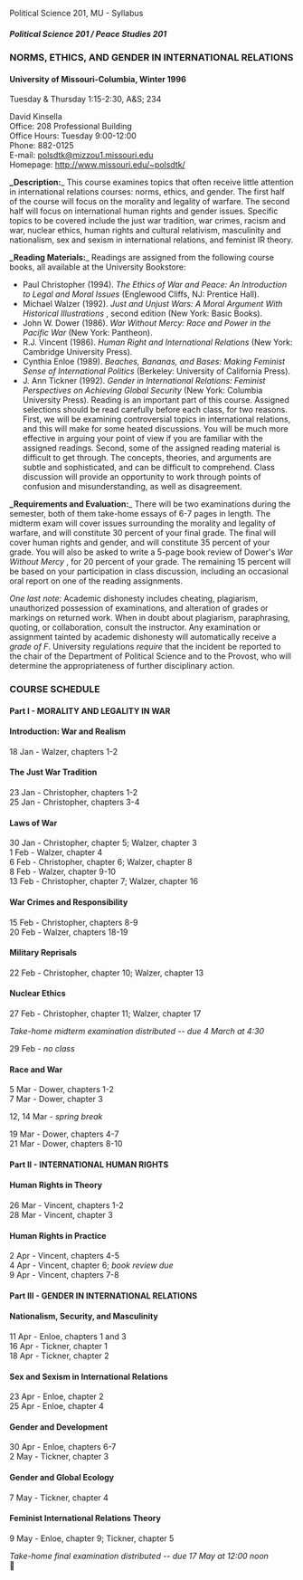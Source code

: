 Political Science 201, MU - Syllabus

##### Political Science 201 / Peace Studies 201

### NORMS, ETHICS, AND GENDER IN INTERNATIONAL RELATIONS

#### University of Missouri-Columbia, Winter 1996  
Tuesday & Thursday 1:15-2:30, A&S; 234

David Kinsella  
Office: 208 Professional Building  
Office Hours: Tuesday 9:00-12:00  
Phone: 882-0125  
E-mail:  polsdtk@mizzou1.missouri.edu  
Homepage:  http://www.missouri.edu/~polsdtk/

**_Description:**_ This course examines topics that often receive little
attention in international relations courses: norms, ethics, and gender. The
first half of the course will focus on the morality and legality of warfare.
The second half will focus on international human rights and gender issues.
Specific topics to be covered include the just war tradition, war crimes,
racism and war, nuclear ethics, human rights and cultural relativism,
masculinity and nationalism, sex and sexism in international relations, and
feminist IR theory.

**_Reading Materials:**_ Readings are assigned from the following course
books, all available at the University Bookstore:

  * Paul Christopher (1994). _The Ethics of War and Peace: An Introduction to Legal and Moral Issues_ (Englewood Cliffs, NJ: Prentice Hall). 
  * Michael Walzer (1992). _Just and Unjust Wars: A Moral Argument With Historical Illustrations_ , second edition (New York: Basic Books). 
  * John W. Dower (1986). _War Without Mercy: Race and Power in the Pacific War_ (New York: Pantheon). 
  * R.J. Vincent (1986). _Human Right and International Relations_ (New York: Cambridge University Press). 
  * Cynthia Enloe (1989). _Beaches, Bananas, and Bases: Making Feminist Sense of International Politics_ (Berkeley: University of California Press). 
  * J. Ann Tickner (1992). _Gender in International Relations: Feminist Perspectives on Achieving Global Security_ (New York: Columbia University Press). 
Reading is an important part of this course. Assigned selections should be
read carefully before each class, for two reasons. First, we will be examining
controversial topics in international relations, and this will make for some
heated discussions. You will be much more effective in arguing your point of
view if you are familiar with the assigned readings. Second, some of the
assigned reading material is difficult to get through. The concepts, theories,
and arguments are subtle and sophisticated, and can be difficult to
comprehend. Class discussion will provide an opportunity to work through
points of confusion and misunderstanding, as well as disagreement.

**_Requirements and Evaluation:**_ There will be two examinations during the
semester, both of them take-home essays of 6-7 pages in length. The midterm
exam will cover issues surrounding the morality and legality of warfare, and
will constitute 30 percent of your final grade. The final will cover human
rights and gender, and will constitute 35 percent of your grade. You will also
be asked to write a 5-page book review of Dower's _War Without Mercy_ , for 20
percent of your grade. The remaining 15 percent will be based on your
participation in class discussion, including an occasional oral report on one
of the reading assignments.

_One last note:_ Academic dishonesty includes cheating, plagiarism,
unauthorized possession of examinations, and alteration of grades or markings
on returned work. When in doubt about plagiarism, paraphrasing, quoting, or
collaboration, consult the instructor. Any examination or assignment tainted
by academic dishonesty will automatically receive a _grade of F_. University
regulations _require_ that the incident be reported to the chair of the
Department of Political Science and to the Provost, who will determine the
appropriateness of further disciplinary action.

### COURSE SCHEDULE

#### Part I - MORALITY AND LEGALITY IN WAR

#### Introduction: War and Realism

18 Jan - Walzer, chapters 1-2  

#### The Just War Tradition

23 Jan - Christopher, chapters 1-2  
25 Jan - Christopher, chapters 3-4  

#### Laws of War

30 Jan - Christopher, chapter 5; Walzer, chapter 3  
1 Feb - Walzer, chapter 4  
6 Feb - Christopher, chapter 6; Walzer, chapter 8  
8 Feb - Walzer, chapter 9-10  
13 Feb - Christopher, chapter 7; Walzer, chapter 16  

#### War Crimes and Responsibility

15 Feb - Christopher, chapters 8-9  
20 Feb - Walzer, chapters 18-19  

#### Military Reprisals

22 Feb - Christopher, chapter 10; Walzer, chapter 13  

#### Nuclear Ethics

27 Feb - Christopher, chapter 11; Walzer, chapter 17  
  
_Take-home midterm examination distributed -- due 4 March at 4:30_  
  
29 Feb - _no class_  

#### Race and War

5 Mar - Dower, chapters 1-2  
7 Mar - Dower, chapter 3  
  
12, 14 Mar - _spring break_  
  
19 Mar - Dower, chapters 4-7  
21 Mar - Dower, chapters 8-10  
  
  

#### Part II - INTERNATIONAL HUMAN RIGHTS

#### Human Rights in Theory

26 Mar - Vincent, chapters 1-2  
28 Mar - Vincent, chapter 3  

#### Human Rights in Practice

2 Apr - Vincent, chapters 4-5  
4 Apr - Vincent, chapter 6; _book review due_  
9 Apr - Vincent, chapters 7-8  
  
  

#### Part III - GENDER IN INTERNATIONAL RELATIONS

#### Nationalism, Security, and Masculinity

11 Apr - Enloe, chapters 1 and 3  
16 Apr - Tickner, chapter 1  
18 Apr - Tickner, chapter 2  

#### Sex and Sexism in International Relations

23 Apr - Enloe, chapter 2  
25 Apr - Enloe, chapter 4  

#### Gender and Development

30 Apr - Enloe, chapters 6-7  
2 May - Tickner, chapter 3  

#### Gender and Global Ecology

7 May - Tickner, chapter 4  

#### Feminist International Relations Theory

9 May - Enloe, chapter 9; Tickner, chapter 5  
  
_Take-home final examination distributed -- due 17 May at 12:00 noon_  


